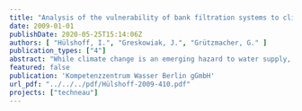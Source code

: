 ```yaml
---
title: "Analysis of the vulnerability of bank filtration systems to climate change by comparing their effectiveness under varying environmental conditions"
date: 2009-01-01
publishDate: 2020-05-25T15:14:06Z
authors: [ "Hülshoff, I.", "Greskowiak, J.", "Grützmacher, G." ]
publication_types: ["4"]
abstract: "While climate change is an emerging hazard to water supply, literature on the vulnerability of bank filtration (BF), a proven technique of drinking water production in Central Europe and North America, is yet scarce. The Intergovernmental Panel of Climate Change (2007) has projected a global temperature increase between 1.1 and 6.4 °C by 2100. This will affect vital factors for water supply such as precipitation regime, groundwater recharge, run-off, river discharge and raw water quality. Projections on climate change and the implications are difficult because of the uncertainties associated with climate scenarios and modelling. However, in Europe and North America where BF is in operation, the projected increase in seasonal floods and droughts has already been experienced. In addition, site-specific considerations (e.g. land use, demographic trends) are to be taken into account to evaluate the potential impacts on water supply. To fill the current gap in literature, this report provides a first overview on how changing environmental conditions may affect BF operation."
featured: false
publication: 'Kompetenzzentrum Wasser Berlin gGmbH'
url_pdf: "../../../pdf/Hülshoff-2009-410.pdf"
projects: ["techneau"]
---
```


